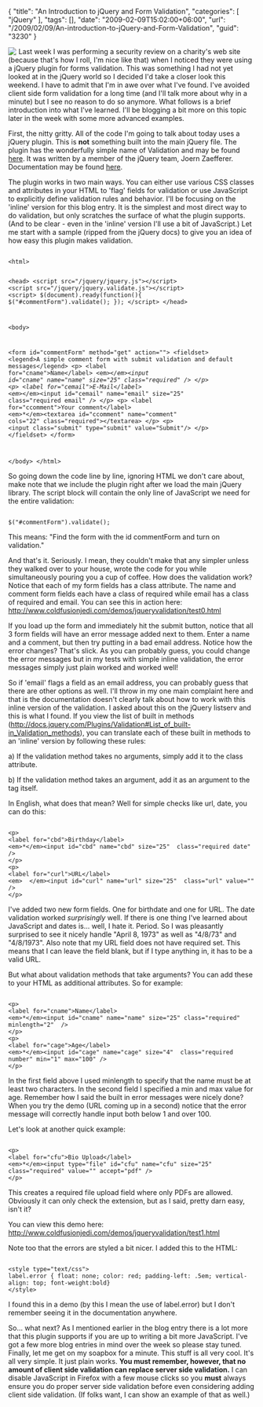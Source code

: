 {
	"title": "An Introduction to jQuery and Form Validation",
	"categories": [
		"jQuery"
	],
	"tags": [],
	"date": "2009-02-09T15:02:00+06:00",
	"url": "/2009/02/09/An-introduction-to-jQuery-and-Form-Validation",
	"guid": "3230"
}

<img src="https://static.raymondcamden.com/images/cfjedi//Picture 139.png" align="left" style="margin-right: 5px"> Last week I was performing a security review on a charity's web site (because that's how I roll, I'm nice like that) when I noticed they were using a jQuery plugin for forms validation. This was something I had not yet looked at in the jQuery world so I decided I'd take a closer look this weekend. I have to admit that I'm in awe over what I've found. I've avoided client side form validation for a long time (and I'll talk more about why in a minute) but I see no reason to do so anymore. What follows is a brief introduction into what I've learned. I'll be blogging a bit more on this topic later in the week with some more advanced examples.
<!--more-->
First, the nitty gritty. All of the code I'm going to talk about today uses a jQuery plugin. This is <b>not</b> something built into the main jQuery file. The plugin has the wonderfully simple name of Validation and may be found <a href="http://bassistance.de/jquery-plugins/jquery-plugin-validation/">here</a>. It was written by a member of the jQuery team, Joern Zaefferer. Documentation may be found <a href="http://docs.jquery.com/Plugins/Validation">here</a>.

The plugin works in two main ways. You can either use various CSS classes and attributes in your HTML to 'flag' fields for validation or use JavaScript to explicitly define validation rules and behavior. I'll be focusing on the 'inline' version for this blog entry. It is the simplest and most direct way to do validation, but only scratches the surface of what the plugin supports. (And to be clear - even in the 'inline' version I'll use a bit of JavaScript.) Let me start with a sample (ripped from the jQuery docs) to give you an idea of how easy this plugin makes validation.

<code>
&lt;html&gt;

&lt;head&gt;
&lt;script src="/jquery/jquery.js"&gt;&lt;/script&gt;
&lt;script src="/jquery/jquery.validate.js"&gt;&lt;/script&gt;
&lt;script&gt;
$(document).ready(function(){
    $("#commentForm").validate();
});
&lt;/script&gt;
&lt;/head&gt;

&lt;body&gt;

&lt;form id="commentForm" method="get" action=""&gt;
 &lt;fieldset&gt;
   &lt;legend&gt;A simple comment form with submit validation and default messages&lt;/legend&gt;
   &lt;p&gt;
     &lt;label for="cname"&gt;Name&lt;/label&gt;
     &lt;em&gt;*&lt;/em&gt;&lt;input id="cname" name="name" size="25" class="required"  /&gt;
   &lt;/p&gt;
   &lt;p&gt;
     &lt;label for="cemail"&gt;E-Mail&lt;/label&gt;
     &lt;em&gt;*&lt;/em&gt;&lt;input id="cemail" name="email" size="25"  class="required email" /&gt;
   &lt;/p&gt;
   &lt;p&gt;
     &lt;label for="ccomment"&gt;Your comment&lt;/label&gt;
     &lt;em&gt;*&lt;/em&gt;&lt;textarea id="ccomment" name="comment" cols="22"  class="required"&gt;&lt;/textarea&gt;
   &lt;/p&gt;
   &lt;p&gt;
     &lt;input class="submit" type="submit" value="Submit"/&gt;
   &lt;/p&gt;
 &lt;/fieldset&gt;
 &lt;/form&gt;


&lt;/body&gt;
&lt;/html&gt;
</code>

So going down the code line by line, ignoring HTML we don't care about, make note that we include the plugin right after we load the main jQuery library. The script block will contain the only line of JavaScript we need for the entire validation:

<code>
$("#commentForm").validate();
</code>

This means: "Find the form with the id commentForm and turn on validation."

And that's it. Seriously. I mean, they couldn't make that any simpler unless they walked over to your house, wrote the code for you while simultaneously pouring you a cup of coffee. How does the validation work? Notice that each of my form fields has a class attribute. The name and comment form fields each have a class of required while email has a class of required and email. You can see this in action here: <a href="http://www.raymondcamden.com/demos/jqueryvalidation/test0.html">http://www.coldfusionjedi.com/demos/jqueryvalidation/test0.html</a>

If you load up the form and immediately hit the submit button, notice that all 3 form fields will have an error message added next to them. Enter a name and a comment, but then try putting in a bad email address. Notice how the error changes? That's slick. As you can probably guess, you could change the error messages but in my tests with simple inline validation, the error messages simply just plain worked and worked well!

So if 'email' flags a field as an email address, you can probably guess that there are other options as well. I'll throw in my one main complaint here and that is the documentation doesn't clearly talk about how to work with this inline version of the validation. I asked about this on the jQuery listserv and this is what I found. If you view the list of built in methods (<a href="http://docs.jquery.com/Plugins/Validation#List_of_built-in_Validation_methods">http://docs.jquery.com/Plugins/Validation#List_of_built-in_Validation_methods</a>), you can translate each of these built in methods to an 'inline' version by following these rules:

a) If the validation method takes no arguments, simply add it to the class attribute.

b) If the validation method takes an argument, add it as an argument to the tag itself.

In English, what does that mean? Well for simple checks like url, date, you can do this:

<code>
&lt;p&gt;
&lt;label for="cbd"&gt;Birthday&lt;/label&gt;
&lt;em&gt;*&lt;/em&gt;&lt;input id="cbd" name="cbd" size="25"  class="required date" /&gt;
&lt;/p&gt;
&lt;p&gt;
&lt;label for="curl"&gt;URL&lt;/label&gt;
&lt;em&gt;  &lt;/em&gt;&lt;input id="curl" name="url" size="25"  class="url" value="" /&gt;
&lt;/p&gt;
</code>

I've added two new form fields. One for birthdate and one for URL. The date validation worked <i>surprisingly</i> well. If there is one thing I've learned about JavaScript and dates is... well, I hate it. Period. So I was pleasantly surprised to see it nicely handle "April 8, 1973" as well as "4/8/73" and "4/8/1973". Also note that my URL field does not have required set. This means that I can leave the field blank, but if I type anything in, it has to be a valid URL. 

But what about validation methods that take arguments? You can add these to your HTML as additional attributes. So for example:

<code>
&lt;p&gt;
&lt;label for="cname"&gt;Name&lt;/label&gt;
&lt;em&gt;*&lt;/em&gt;&lt;input id="cname" name="name" size="25" class="required" minlength="2"  /&gt;
&lt;/p&gt;
&lt;p&gt;
&lt;label for="cage"&gt;Age&lt;/label&gt;
&lt;em&gt;*&lt;/em&gt;&lt;input id="cage" name="cage" size="4"  class="required number" min="1" max="100" /&gt;
&lt;/p&gt;
</code>

In the first field above I used minlength to specify that the name must be at least two characters. In the second field I specified a min and max value for age. Remember how I said the built in error messages were nicely done? When you try the demo (URL coming up in a second) notice that the error message will correctly handle input both below 1 and over 100. 

Let's look at another quick example:

<code>
&lt;p&gt;
&lt;label for="cfu"&gt;Bio Upload&lt;/label&gt;
&lt;em&gt;*&lt;/em&gt;&lt;input type="file" id="cfu" name="cfu" size="25"  class="required" value="" accept="pdf" /&gt;
&lt;/p&gt;
</code>

This creates a required file upload field where only PDFs are allowed. Obviously it can only check the extension, but as I said, pretty darn easy, isn't it? 

You can view this demo here: <a href="http://www.coldfusionjedi.com/demos/jqueryvalidation/test1.html">http://www.coldfusionjedi.com/demos/jqueryvalidation/test1.html</a>

Note too that the errors are styled a bit nicer. I added this to the HTML:

<code>
&lt;style type="text/css"&gt;
label.error { float: none; color: red; padding-left: .5em; vertical-align: top; font-weight:bold}
&lt;/style&gt;
</code>

I found this in a demo (by this I mean the use of label.error) but I don't remember seeing it in the documentation anywhere.

So... what next? As I mentioned earlier in the blog entry there is a lot more that this plugin supports if you are up to writing a bit more JavaScript. I've got a few more blog entries in mind over the week so please stay tuned. Finally, let me get on my soapbox for a minute. This stuff is all very cool. It's all very simple. It just plain works. <b>You must remember, however, that no amount of client side validation can replace server side validation.</b> I can disable JavaScript in Firefox with a few mouse clicks so you <b>must</b> always ensure you do proper server side validation before even considering adding client side validation. (If folks want, I can show an example of that as well.)